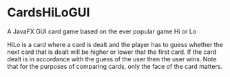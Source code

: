 # CardsHiLoGUI

A JavaFX GUI card game based on the ever popular game Hi or Lo

HiLo is a card where a card is dealt and the player has to guess whether the next card that is dealt will be
higher or lower that the first card.
If the card dealt is in accordance with the guess of the user then the user wins.
Note that for the purposes of comparing cards, only the face of the card matters.

